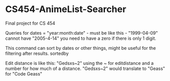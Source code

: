 # CS454-AnimeList-Searcher
Final project for CS 454

Queries for dates = "year:month:date" - must be like this - "1999-04-09"
cannot have "2005-4-14" you need to have a zero if there is only 1 digit.

This command can sort by dates or other things, might be useful for the filtering after results.
sortedby

Edit distance is like this: "Gedsxs~2" using the ~ for editdistance and a number for how much of a distance.
"Gedsxs~2" would translate to "Geass" for "Code Geass"